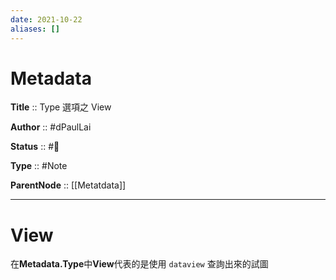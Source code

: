 ```yaml
---
date: 2021-10-22
aliases: []
---
```


# Metadata

**Title** :: Type 選項之 View

**Author** :: #dPaulLai

**Status** :: #🌲

**Type** :: #Note

**ParentNode** :: [[Metatdata]]

---

# View

在**Metadata.Type**中**View**代表的是使用 `dataview` 查詢出來的試圖
